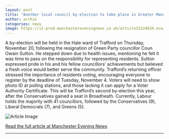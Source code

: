 ```yaml
---
layout: post
title: "Another local council by-election to take place in Greater Manchester borough"
author: archie
categories: news
image: https://i2-prod.manchestereveningnews.co.uk/article31524834.ece/ALTERNATES/s1200/0_Trafford-Town-Hall.jpg
---
```

A by-election will be held in the Hale ward of Trafford on Thursday, November 20, following the resignation of Green Party councillor Coun Owain Sutton. He stepped down due to health issues, mentioning he felt it was time to pass on the responsibility for representing residents. Sutton expressed pride in his and his fellow councillors’ achievements but believed a fresh voice would better serve the community. Trafford’s returning officer stressed the importance of residents voting, encouraging everyone to register by the deadline of Tuesday, November 4. Voters will need to show photo ID at polling stations, and those lacking it can apply for a Voter Authority Certificate. This will be Trafford’s second by-election this year, after the Conservatives gained a seat in Broadheath. Currently, Labour holds the majority with 41 councillors, followed by the Conservatives (9), Liberal Democrats (7), and Greens (5).

![Article Image](https://i2-prod.manchestereveningnews.co.uk/article31524834.ece/ALTERNATES/s1200/0_Trafford-Town-Hall.jpg)

[Read the full article at Manchester Evening News](https://www.manchestereveningnews.co.uk/news/greater-manchester-news/another-local-council-election-take-32726405)

---
